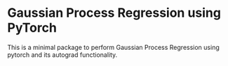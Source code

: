 # Gaussian Process Regression using PyTorch

This is a minimal package to perform Gaussian Process Regression using pytorch and its autograd functionality.